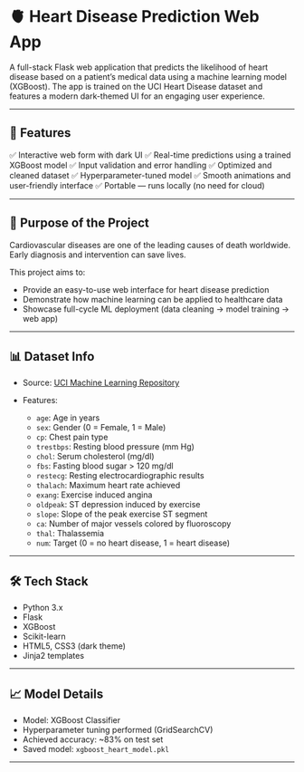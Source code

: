 # 🫀 Heart Disease Prediction Web App

A full-stack Flask web application that predicts the likelihood of heart disease based on a patient’s medical data using a machine learning model (XGBoost).
The app is trained on the UCI Heart Disease dataset and features a modern dark-themed UI for an engaging user experience.

---

## 🚀 Features

✅ Interactive web form with dark UI
✅ Real-time predictions using a trained XGBoost model
✅ Input validation and error handling
✅ Optimized and cleaned dataset
✅ Hyperparameter-tuned model
✅ Smooth animations and user-friendly interface
✅ Portable — runs locally (no need for cloud)

---

## 🎯 Purpose of the Project

Cardiovascular diseases are one of the leading causes of death worldwide.
Early diagnosis and intervention can save lives.

This project aims to:

* Provide an easy-to-use web interface for heart disease prediction
* Demonstrate how machine learning can be applied to healthcare data
* Showcase full-cycle ML deployment (data cleaning → model training → web app)

---

## 📊 Dataset Info

* Source: [UCI Machine Learning Repository](https://archive.ics.uci.edu/dataset/45/heart+disease)
* Features:

  * `age`: Age in years
  * `sex`: Gender (0 = Female, 1 = Male)
  * `cp`: Chest pain type
  * `trestbps`: Resting blood pressure (mm Hg)
  * `chol`: Serum cholesterol (mg/dl)
  * `fbs`: Fasting blood sugar > 120 mg/dl
  * `restecg`: Resting electrocardiographic results
  * `thalach`: Maximum heart rate achieved
  * `exang`: Exercise induced angina
  * `oldpeak`: ST depression induced by exercise
  * `slope`: Slope of the peak exercise ST segment
  * `ca`: Number of major vessels colored by fluoroscopy
  * `thal`: Thalassemia
  * `num`: Target (0 = no heart disease, 1 = heart disease)

---

## 🛠️ Tech Stack

* Python 3.x
* Flask
* XGBoost
* Scikit-learn
* HTML5, CSS3 (dark theme)
* Jinja2 templates

---

## 📈 Model Details

* Model: XGBoost Classifier
* Hyperparameter tuning performed (GridSearchCV)
* Achieved accuracy: \~83% on test set
* Saved model: `xgboost_heart_model.pkl`

---
